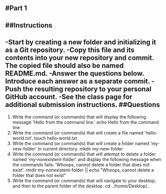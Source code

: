 #Part 1
---
##Instructions
---
-Start by creating a new folder and initializing it as a Git repository.
-Copy this file and its contents into your new repository and commit. The copied file should also be named README.md.
-Answer the questions below. Introduce each answer as a separate commit.
-Push the resulting repository to your personal GitHub account.
-See the class page for additional submission instructions.
##Questions
---
1. Write the command (or commands) that will display the following message 'Hello from the command line.'
echo Hello from the command line
2. Write the command (or commands) that will create a file named 'hello-world.txt'.
touch hello-world.txt
3. Write the command (or commands) that will create a folder named 'my-new-folder' in current directory.
mkdir my-new-folder
4. Write the command (or commands) that will attempt to delete a folder named 'my-nonexistent-folder' and display the following message when the commands fails: 'Whoops, cannot delete a folder that does not exist'. 
rmdir my-nonexistent-folder || echo "Whoops, cannot delete a folder that does not exist"
5. Write the command (or commands) that will navigate to your desktop, and then to the parent folder of the desktop.
cd ../home/Desktop/..